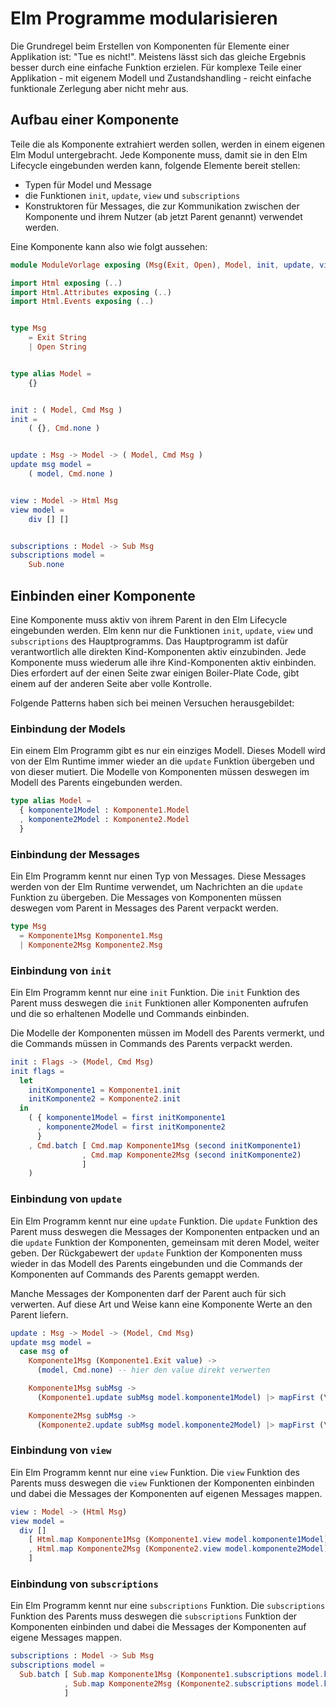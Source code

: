 # Elm Programme modularisieren

Die Grundregel beim Erstellen von Komponenten für Elemente einer Applikation ist:
"Tue es nicht!". Meistens lässt sich das gleiche Ergebnis besser durch eine
einfache Funktion erzielen. Für komplexe Teile einer Applikation - mit eigenem
Modell und Zustandshandling - reicht einfache funktionale Zerlegung aber nicht
mehr aus.

## Aufbau einer Komponente

Teile die als Komponente extrahiert werden sollen, werden in einem
eigenen Elm Modul untergebracht. Jede Komponente muss, damit sie in den
Elm Lifecycle eingebunden werden kann, folgende Elemente bereit stellen:

- Typen für Model und Message
- die Funktionen `init`, `update`, `view` und `subscriptions`
- Konstruktoren für Messages, die zur Kommunikation zwischen der Komponente und
  ihrem Nutzer (ab jetzt Parent genannt) verwendet werden.

Eine Komponente kann also wie folgt aussehen:

```elm
module ModuleVorlage exposing (Msg(Exit, Open), Model, init, update, view, subscriptions)

import Html exposing (..)
import Html.Attributes exposing (..)
import Html.Events exposing (..)


type Msg
    = Exit String
    | Open String


type alias Model =
    {}


init : ( Model, Cmd Msg )
init =
    ( {}, Cmd.none )


update : Msg -> Model -> ( Model, Cmd Msg )
update msg model =
    ( model, Cmd.none )


view : Model -> Html Msg
view model =
    div [] []


subscriptions : Model -> Sub Msg
subscriptions model =
    Sub.none
```

## Einbinden einer Komponente

Eine Komponente muss aktiv von ihrem Parent in den Elm Lifecycle eingebunden werden.
Elm kenn nur die Funktionen `init`, `update`, `view` und `subscriptions` des Hauptprogramms.
Das Hauptprogramm ist dafür verantwortlich alle direkten Kind-Komponenten aktiv einzubinden.
Jede Komponente muss wiederum alle ihre Kind-Komponenten aktiv einbinden. Dies
erfordert auf der einen Seite zwar einigen Boiler-Plate Code, gibt einem auf
der anderen Seite aber volle Kontrolle.

Folgende Patterns haben sich bei meinen Versuchen herausgebildet:

### Einbindung der Models

Ein einem Elm Programm gibt es nur ein einziges Modell. Dieses Modell wird
von der Elm Runtime immer wieder an die `update` Funktion übergeben und von
dieser mutiert. Die Modelle von Komponenten müssen deswegen im Modell des Parents
eingebunden werden.

```elm
type alias Model =
  { komponente1Model : Komponente1.Model
  , komponente2Model : Komponente2.Model
  }
```

### Einbindung der Messages

Ein Elm Programm kennt nur einen Typ von Messages. Diese Messages werden von der
Elm Runtime verwendet, um Nachrichten an die `update` Funktion zu übergeben.
Die Messages von Komponenten müssen deswegen vom Parent in Messages des Parent
verpackt werden.

```elm
type Msg
  = Komponente1Msg Komponente1.Msg
  | Komponente2Msg Komponente2.Msg
```

### Einbindung von `init`

Ein Elm Programm kennt nur eine `init` Funktion. Die `init` Funktion des Parent
muss deswegen die `init` Funktionen aller Komponenten aufrufen und die so erhaltenen
Modelle und Commands einbinden.

Die Modelle der Komponenten müssen im Modell des Parents vermerkt, und die
Commands müssen in Commands des Parents verpackt werden.

```elm
init : Flags -> (Model, Cmd Msg)
init flags =
  let
    initKomponente1 = Komponente1.init
    initKomponente2 = Komponente2.init
  in
    ( { komponente1Model = first initKomponente1
      , komponente2Model = first initKomponente2
      }
    , Cmd.batch [ Cmd.map Komponente1Msg (second initKomponente1)
                , Cmd.map Komponente2Msg (second initKomponente2)
                ]
    )
```

### Einbindung von `update`

Ein Elm Programm kennt nur eine `update` Funktion. Die `update` Funktion des
Parent muss deswegen die Messages der Komponenten entpacken und an die `update`
Funktion der Komponenten, gemeinsam mit deren Model, weiter geben. Der Rückgabewert
der `update` Funktion der Komponenten muss wieder in das Modell des Parents
eingebunden und die Commands der Komponenten auf Commands des Parents gemappt
werden.

Manche Messages der Komponenten darf der Parent auch für sich verwerten. Auf
diese Art und Weise kann eine Komponente Werte an den Parent liefern.

```elm
update : Msg -> Model -> (Model, Cmd Msg)
update msg model =
  case msg of
    Komponente1Msg (Komponente1.Exit value) ->
      (model, Cmd.none) -- hier den value direkt verwerten

    Komponente1Msg subMsg ->
      (Komponente1.update subMsg model.komponente1Model) |> mapFirst (\a -> {model | komponente1Model = a}) |> mapSecond (Cmd.map Komponente1Msg)

    Komponente2Msg subMsg ->
      (Komponente2.update subMsg model.komponente2Model) |> mapFirst (\a -> {model | komponente2Model = a}) |> mapSecond (Cmd.map Komponente2Msg)
```

### Einbindung von `view`

Ein Elm Programm kennt nur eine `view` Funktion. Die `view` Funktion des Parents
muss deswegen die `view` Funktionen der Komponenten einbinden und dabei die
Messages der Komponenten auf eigenen Messages mappen.

```elm
view : Model -> (Html Msg)
view model =
  div []
    [ Html.map Komponente1Msg (Komponente1.view model.komponente1Model)
    , Html.map Komponente2Msg (Komponente2.view model.komponente2Model)
    ]
```

### Einbindung von `subscriptions`

Ein Elm Programm kennt nur eine `subscriptions` Funktion. Die `subscriptions`
Funktion des Parents muss deswegen die `subscriptions` Funktion der Komponenten
einbinden und dabei die Messages der Komponenten auf eigene Messages mappen.

```elm
subscriptions : Model -> Sub Msg
subscriptions model =
  Sub.batch [ Sub.map Komponente1Msg (Komponente1.subscriptions model.komponente1Model)
            , Sub.map Komponente2Msg (Komponente2.subscriptions model.komponente2Model)
            ]
```

